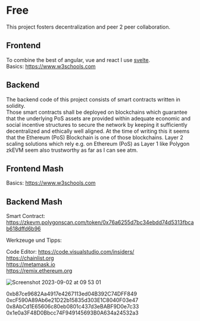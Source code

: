 # Free

This project fosters decentralization and peer 2 peer collaboration. 

## Frontend
To combine the best of angular, vue and react I use [svelte](https://svelte.dev/).   
Basics: https://www.w3schools.com 

## Backend
The backend code of this project consists of smart contracts written in solidity.  
Those smart contracts shall be deployed on blockchains which guarantee that the underlying PoS assets are provided within adequate economic and social incentive structures to secure the network by keeping it sufficiently decentralized and ethically well aligned. At the time of writing this it seems that the Ethereum (PoS) Blockchain is one of those blockchains. Layer 2 scaling solutions which rely e.g. on Ethereum (PoS) as Layer 1 like Polygon zkEVM seem also trustworthy as far as I can see atm. 


## Frontend Mash
Basics: https://www.w3schools.com 

## Backend Mash
Smart Contract: https://zkevm.polygonscan.com/token/0x76a6255d7bc34ebdd74d5313fbcab618dffd6b96  


Werkzeuge und Tipps:

Code Editor: https://code.visualstudio.com/insiders/  
https://chainlist.org   
https://metamask.io  
https://remix.ethereum.org  



![Screenshot 2023-09-02 at 09 53 01](https://github.com/michael-spengler/free/assets/43786652/3cb19a32-f9eb-4ab0-a4d7-f3dc735baa8c)  



0xb87ce9682Aa4917e4267113ed04B392C74DFF849  
0xcF590A89Ab6e21D22b15835d303E1C8040F03e47  
0x8AbCd1E65606c80eb0801c437d3eBABF9D0e7c33  
0x1e0a3F48D0Bbcc74F949145693B0A634a24532a3  

